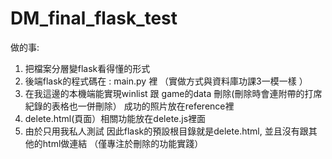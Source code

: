 # DM_final_flask_test
做的事:
1. 把檔案分層變flask看得懂的形式
2. 後端flask的程式碼在 : main.py 裡 （實做方式與資料庫功課3一模一樣 ）
3. 在我這邊的本機端能實現winlist 跟 game的data 刪除(刪除時會連附帶的打席紀錄的表格也一併刪除） 成功的照片放在reference裡
4. delete.html(頁面）相關功能放在delete.js裡面
5. 由於只用我私人測試 因此flask的預設根目錄就是delete.html, 並且沒有跟其他的html做連結 （僅專注於刪除的功能實踐）
